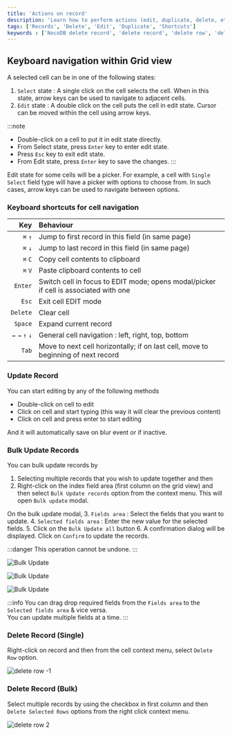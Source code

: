 ```yaml
---
title: 'Actions on record'
description: 'Learn how to perform actions (edit, duplicate, delete, etc) on a record in NocoDB.'
tags: ['Records', 'Delete', 'Edit', 'Duplicate', 'Shortcuts']
keywords : ['NocoDB delete record', 'delete record', 'delete row', 'delete rows']
---
```


## Keyboard navigation within Grid view

A selected cell can be in one of the following states:
1. `Select` state : A single click on the cell selects the cell. When in this state, arrow keys can be used to navigate to adjacent cells.
2. `Edit` state : A double click on the cell puts the cell in edit state. Cursor can be moved within the cell using arrow keys.

:::note
- Double-click on a cell to put it in edit state directly.
- From Select state, press `Enter` key to enter edit state.
- Press `Esc` key to exit edit state.
- From Edit state, press `Enter` key to save the changes.
::: 

Edit state for some cells will be a picker. For example, a cell with `Single Select` field type will have a picker with options to choose from. In such cases, arrow keys can be used to navigate between options.

### Keyboard shortcuts for cell navigation
|             Key | Behaviour                                                                            |
|----------------:|:-------------------------------------------------------------------------------------|
|         `⌘` `↑` | Jump to first record in this field (in same page)                                    |
|         `⌘` `↓` | Jump to last record in this field (in same page)                                     |
|         `⌘` `C` | Copy cell contents to clipboard                                                      |
|         `⌘` `V` | Paste clipboard contents to cell                                                     |
|         `Enter` | Switch cell in focus to EDIT mode; opens modal/picker if cell is associated with one |
|           `Esc` | Exit cell EDIT mode                                                                  |
|        `Delete` | Clear cell                                                                           |
|         `Space` | Expand current record                                                                |
| `←` `→` `↑` `↓` | General cell navigation : left, right, top, bottom                                   |
|           `Tab` | Move to next cell horizontally; if on last cell, move to beginning of next record    |


### Update Record

You can start editing by any of the following methods
- Double-click on cell to edit
- Click on cell and start typing (this way it will clear the previous content)
- Click on cell and press enter to start editing
  
And it will automatically save on blur event or if inactive.

### Bulk Update Records
You can bulk update records by 
1. Selecting multiple records that you wish to update together and then 
2. Right-click on the index field area (first column on the grid view) and then select `Bulk Update records` option from the context menu. This will open `Bulk update` modal.

On the bulk update modal,
3. `Fields area` : Select the fields that you want to update. 
4. `Selected fields area` : Enter the new value for the selected fields. 
5. Click on the `Bulk Update all` button
6. A confirmation dialog will be displayed. Click on `Confirm` to update the records.

:::danger
This operation cannot be undone.
:::

![Bulk Update](/img/v2/records/bulk-update-1.png)

![Bulk Update](/img/v2/records/bulk-update-2.png)

![Bulk Update](/img/v2/records/bulk-update-3.png)

:::info
You can drag drop required fields from the `Fields area` to the `Selected fields area` & vice versa.  
You can update multiple fields at a time.
:::

### Delete Record (Single)

Right-click on record and then from the cell context menu, select `Delete Row` option.

![delete row -1](/img/v2/records/delete-row.png)

### Delete Record (Bulk)

Select multiple records by using the checkbox in first column and then `Delete Selected Rows` options from the right click context menu.

![delete row 2](/img/v2/records/delete-row-bulk.png)

